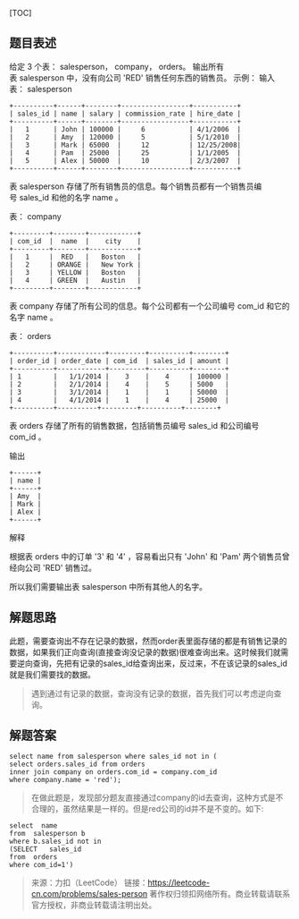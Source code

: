 [TOC]
## 题目表述

给定 3 个表： salesperson， company， orders。
输出所有表 salesperson 中，没有向公司 'RED' 销售任何东西的销售员。
示例：
输入
表： salesperson
```mysql
+----------+------+--------+-----------------+-----------+
| sales_id | name | salary | commission_rate | hire_date |
+----------+------+--------+-----------------+-----------+
|   1      | John | 100000 |     6           | 4/1/2006  |
|   2      | Amy  | 120000 |     5           | 5/1/2010  |
|   3      | Mark | 65000  |     12          | 12/25/2008|
|   4      | Pam  | 25000  |     25          | 1/1/2005  |
|   5      | Alex | 50000  |     10          | 2/3/2007  |
+----------+------+--------+-----------------+-----------+
```
表 salesperson 存储了所有销售员的信息。每个销售员都有一个销售员编号 sales_id 和他的名字 name 。

表： company
```mysql
+---------+--------+------------+
| com_id  |  name  |    city    |
+---------+--------+------------+
|   1     |  RED   |   Boston   |
|   2     | ORANGE |   New York |
|   3     | YELLOW |   Boston   |
|   4     | GREEN  |   Austin   |
+---------+--------+------------+
```
表 company 存储了所有公司的信息。每个公司都有一个公司编号 com_id 和它的名字 name 。

表： orders
```mysql
+----------+------------+---------+----------+--------+
| order_id | order_date | com_id  | sales_id | amount |
+----------+------------+---------+----------+--------+
| 1        |   1/1/2014 |    3    |    4     | 100000 |
| 2        |   2/1/2014 |    4    |    5     | 5000   |
| 3        |   3/1/2014 |    1    |    1     | 50000  |
| 4        |   4/1/2014 |    1    |    4     | 25000  |
+----------+----------+---------+----------+--------+
```
表 orders 存储了所有的销售数据，包括销售员编号 sales_id 和公司编号 com_id 。

输出
```mysql
+------+
| name | 
+------+
| Amy  | 
| Mark | 
| Alex |
+------+
```
解释

根据表 orders 中的订单 '3' 和 '4' ，容易看出只有 'John' 和 'Pam' 两个销售员曾经向公司 'RED' 销售过。

所以我们需要输出表 salesperson 中所有其他人的名字。

## 解题思路

此题，需要查询出不存在记录的数据，然而order表里面存储的都是有销售记录的数据，如果我们正向查询(直接查询没记录的数据)很难查询出来。这时候我们就需要逆向查询，先把有记录的sales_id给查询出来，反过来，不在该记录的sales_id就是我们需要找的数据。

> 遇到通过有记录的数据，查询没有记录的数据，首先我们可以考虑逆向查询。

## 解题答案

```mysql
select name from salesperson where sales_id not in (
select orders.sales_id from orders
inner join company on orders.com_id = company.com_id 
where company.name = 'red');
```
> 在做此题是，发现部分题友直接通过company的id去查询，这种方式是不合理的，虽然结果是一样的。但是red公司的id并不是不变的。如下:

```mysql
select  name
from  salesperson b
where b.sales_id not in
(SELECT   sales_id
from  orders 
where com_id=1')
```

> 来源：力扣（LeetCode）
链接：https://leetcode-cn.com/problems/sales-person
著作权归领扣网络所有。商业转载请联系官方授权，非商业转载请注明出处。